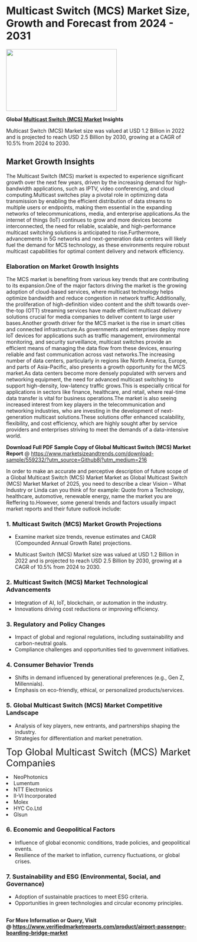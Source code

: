 <H1>Multicast Switch (MCS) Market Size, Growth and Forecast from 2024 - 2031</H1><img class="aligncenter size-medium wp-image-584254" src="https://thirdeyenews.in/wp-content/uploads/2024/09/Global-Market-Research-300x168.jpeg" alt="" width="300" height="168" /><p><strong>Global&nbsp;<a href="https://www.marketsizeandtrends.com/download-sample/559232/?utm_source=Github8j?utm_medium=216">Multicast Switch (MCS) Market</a> Insights</strong></p><p>Multicast Switch (MCS) Market size was valued at USD 1.2 Billion in 2022 and is projected to reach USD 2.5 Billion by 2030, growing at a CAGR of 10.5% from 2024 to 2030.</p><p><h2>Market Growth Insights</h2> The Multicast Switch (MCS) market is expected to experience significant growth over the next few years, driven by the increasing demand for high-bandwidth applications, such as IPTV, video conferencing, and cloud computing.Multicast switches play a pivotal role in optimizing data transmission by enabling the efficient distribution of data streams to multiple users or endpoints, making them essential in the expanding networks of telecommunications, media, and enterprise applications.As the internet of things (IoT) continues to grow and more devices become interconnected, the need for reliable, scalable, and high-performance multicast switching solutions is anticipated to rise.Furthermore, advancements in 5G networks and next-generation data centers will likely fuel the demand for MCS technology, as these environments require robust multicast capabilities for optimal content delivery and network efficiency. <h3>Elaboration on Market Growth Insights</h3> The MCS market is benefiting from various key trends that are contributing to its expansion.One of the major factors driving the market is the growing adoption of cloud-based services, where multicast technology helps optimize bandwidth and reduce congestion in network traffic.Additionally, the proliferation of high-definition video content and the shift towards over-the-top (OTT) streaming services have made efficient multicast delivery solutions crucial for media companies to deliver content to large user bases.Another growth driver for the MCS market is the rise in smart cities and connected infrastructure.As governments and enterprises deploy more IoT devices for applications such as traffic management, environmental monitoring, and security surveillance, multicast switches provide an efficient means of managing the data flow from these devices, ensuring reliable and fast communication across vast networks.The increasing number of data centers, particularly in regions like North America, Europe, and parts of Asia-Pacific, also presents a growth opportunity for the MCS market.As data centers become more densely populated with servers and networking equipment, the need for advanced multicast switching to support high-density, low-latency traffic grows.This is especially critical for applications in sectors like finance, healthcare, and retail, where real-time data transfer is vital for business operations.The market is also seeing increased interest from key players in the telecommunication and networking industries, who are investing in the development of next-generation multicast solutions.These solutions offer enhanced scalability, flexibility, and cost efficiency, which are highly sought after by service providers and enterprises striving to meet the demands of a data-intensive world.</p><p><span class=""><strong>Download Full PDF Sample Copy of Global Multicast Switch (MCS) Market Report</strong> @ <a href="https://www.marketsizeandtrends.com/download-sample/559232/?utm_source=Github8j?utm_medium=216" target="_blank">https://www.marketsizeandtrends.com/download-sample/559232/?utm_source=Github8j?utm_medium=216</a></span></p><p>In order to make an accurate and perceptive description of future scope of a Global&nbsp;Multicast Switch (MCS) Market Market as Global&nbsp;Multicast Switch (MCS) Market Market of 2025, you need to describe a clear Vision &ndash; What Industry or Linda can you think of for example: Quote from a Technology, healthcare, automotive, renewable energy, name the market you are Reffering to.However, some general trends and factors usually impact market reports and their future outlook include:</p><h3>1.&nbsp;<strong>Multicast Switch (MCS) Market Growth Projections</strong></h3><ul><li>Examine market size trends, revenue estimates and CAGR (Compounded Annual Growth Rate) projections.</li><li><p>Multicast Switch (MCS) Market size was valued at USD 1.2 Billion in 2022 and is projected to reach USD 2.5 Billion by 2030, growing at a CAGR of 10.5% from 2024 to 2030.</p></li></ul><h3>2.&nbsp;<strong>Multicast Switch (MCS) Market Technological Advancements</strong></h3><ul><li>Integration of AI, IoT, blockchain, or automation in the industry.</li><li>Innovations driving cost reductions or improving efficiency.</li></ul><h3>3.&nbsp;<strong>Regulatory and Policy Changes</strong></h3><ul><li>Impact of global and regional regulations, including sustainability and carbon-neutral goals.</li><li>Compliance challenges and opportunities tied to government initiatives.</li></ul><h3>4.&nbsp;<strong>Consumer Behavior Trends</strong></h3><ul><li>Shifts in demand influenced by generational preferences (e.g., Gen Z, Millennials).</li><li>Emphasis on eco-friendly, ethical, or personalized products/services.</li></ul><h3>5.&nbsp;<strong>Global Multicast Switch (MCS) Market Competitive Landscape</strong></h3><ul><li>Analysis of key players, new entrants, and partnerships shaping the industry.</li><li>Strategies for differentiation and market penetration.</li></ul><p data-pm-slice="1 1 []"><span style="color: inherit; font-family: inherit; font-size: 25px;">Top Global Multicast Switch (MCS) Market Companies</span></p><div class="" data-test-id=""><p><li>NeoPhotonics</li><li> Lumentum</li><li> NTT Electronics</li><li> II-VI Incorporated</li><li> Molex</li><li> HYC Co.Ltd</li><li> Glsun</li></p></div><h3>6.&nbsp;<strong>Economic and Geopolitical Factors</strong></h3><ul><li>Influence of global economic conditions, trade policies, and geopolitical events.</li><li>Resilience of the market to inflation, currency fluctuations, or global crises.</li></ul><h3>7.&nbsp;<strong>Sustainability and ESG (Environmental, Social, and Governance)</strong></h3><ul><li>Adoption of sustainable practices to meet ESG criteria.</li><li>Opportunities in green technologies and circular economy principles.</li></ul><h2><strong style="font-size: 14px;">For More Information or Query, Visit @&nbsp;</strong><a style="background-color: #ffffff; font-size: 14px;" href="https://www.marketsizeandtrends.com/report/multicast-switch-mcs-market/" target="_blank">https://www.verifiedmarketreports.com/product/airport-passenger-boarding-bridge-market</a></h2>